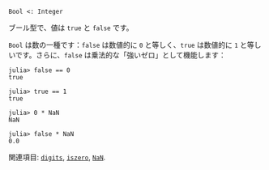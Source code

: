 ```
Bool <: Integer
```

ブール型で、値は `true` と `false` です。

`Bool` は数の一種です：`false` は数値的に `0` と等しく、`true` は数値的に `1` と等しいです。さらに、`false` は乗法的な「強いゼロ」として機能します：

```jldoctest
julia> false == 0
true

julia> true == 1
true

julia> 0 * NaN
NaN

julia> false * NaN
0.0
```

関連項目: [`digits`](@ref), [`iszero`](@ref), [`NaN`](@ref).
